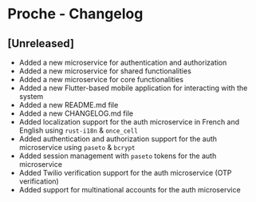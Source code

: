 # Proche - Changelog

## [Unreleased]

- Added a new microservice for authentication and authorization
- Added a new microservice for shared functionalities
- Added a new microservice for core functionalities
- Added a new Flutter-based mobile application for interacting with the system
- Added a new README.md file
- Added a new CHANGELOG.md file
- Added localization support for the auth microservice in French and English using `rust-i18n` & `once_cell`
- Added authentication and authorization support for the auth microservice using `paseto` & `bcrypt`
- Added session management with `paseto` tokens for the auth microservice
- Added Twilio verification support for the auth microservice (OTP verification)
- Added support for multinational accounts for the auth microservice
